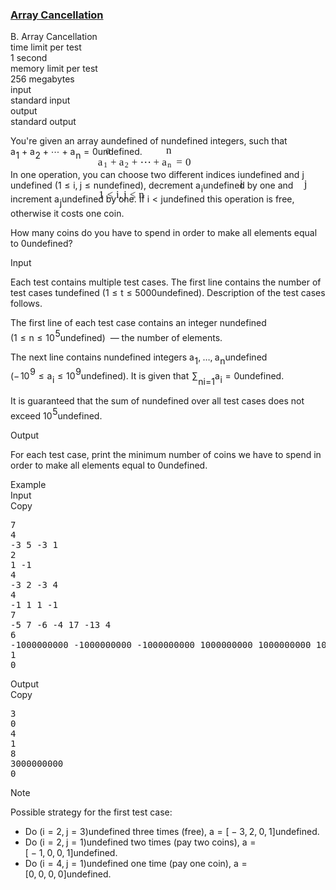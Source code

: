 <h3><a href="https://codeforces.com/contest/1405/problem/B" target="_blank" rel="noopener noreferrer">Array Cancellation</a></h3>
<div class="header"><div class="title">B. Array Cancellation</div><div class="time-limit"><div class="property-title">time limit per test</div>1 second</div><div class="memory-limit"><div class="property-title">memory limit per test</div>256 megabytes</div><div class="input-file input-standard"><div class="property-title">input</div>standard input</div><div class="output-file output-standard"><div class="property-title">output</div>standard output</div></div><div><p>You're given an array <span class="MathJax_Preview" style="color: inherit;"><span class="MJXp-math" id="MJXp-Span-1"><span class="MJXp-mi MJXp-italic" id="MJXp-Span-2">a</span></span></span><span class="MathJax MathJax_Processed" id="MathJax-Element-1-Frame" tabindex="0" style=""><nobr><span class="math" id="MathJax-Span-1"><span style="display: inline-block; position: relative; width: 0em; height: 0px; font-size: 122%;"><span style="position: absolute;"><span class="mrow" id="MathJax-Span-2"><span class="mi" id="MathJax-Span-3" style="font-family: MathJax_Math-italic;">a</span></span></span></span></span></nobr></span>undefined of <span class="MathJax_Preview" style="color: inherit;"><span class="MJXp-math" id="MJXp-Span-3"><span class="MJXp-mi MJXp-italic" id="MJXp-Span-4">n</span></span></span><span class="MathJax MathJax_Processed" id="MathJax-Element-2-Frame" tabindex="0" style=""><nobr><span class="math" id="MathJax-Span-4"><span style="display: inline-block; position: relative; width: 0em; height: 0px; font-size: 122%;"><span style="position: absolute;"><span class="mrow" id="MathJax-Span-5"><span class="mi" id="MathJax-Span-6" style="font-family: MathJax_Math-italic;">n</span></span></span></span></span></nobr></span>undefined integers, such that <span class="MathJax_Preview" style="color: inherit;"><span class="MJXp-math" id="MJXp-Span-5"><span class="MJXp-msubsup" id="MJXp-Span-6"><span class="MJXp-mi MJXp-italic" id="MJXp-Span-7" style="margin-right: 0.05em;">a</span><span class="MJXp-mn MJXp-script" id="MJXp-Span-8" style="vertical-align: -0.4em;">1</span></span><span class="MJXp-mo" id="MJXp-Span-9" style="margin-left: 0.267em; margin-right: 0.267em;">+</span><span class="MJXp-msubsup" id="MJXp-Span-10"><span class="MJXp-mi MJXp-italic" id="MJXp-Span-11" style="margin-right: 0.05em;">a</span><span class="MJXp-mn MJXp-script" id="MJXp-Span-12" style="vertical-align: -0.4em;">2</span></span><span class="MJXp-mo" id="MJXp-Span-13" style="margin-left: 0.267em; margin-right: 0.267em;">+</span><span class="MJXp-mo" id="MJXp-Span-14" style="margin-left: 0em; margin-right: 0em;">⋯</span><span class="MJXp-mo" id="MJXp-Span-15" style="margin-left: 0.267em; margin-right: 0.267em;">+</span><span class="MJXp-msubsup" id="MJXp-Span-16"><span class="MJXp-mi MJXp-italic" id="MJXp-Span-17" style="margin-right: 0.05em;">a</span><span class="MJXp-mi MJXp-italic MJXp-script" id="MJXp-Span-18" style="vertical-align: -0.4em;">n</span></span><span class="MJXp-mo" id="MJXp-Span-19" style="margin-left: 0.333em; margin-right: 0.333em;">=</span><span class="MJXp-mn" id="MJXp-Span-20">0</span></span></span><span class="MathJax MathJax_Processed" id="MathJax-Element-3-Frame" tabindex="0" style=""><nobr><span class="math" id="MathJax-Span-7"><span style="display: inline-block; position: relative; width: 0em; height: 0px; font-size: 122%;"><span style="position: absolute;"><span class="mrow" id="MathJax-Span-8"><span class="msubsup" id="MathJax-Span-9"><span style="display: inline-block; position: relative; width: 0.94em; height: 0px;"><span style="position: absolute; clip: rect(3.34em, 1000.53em, 4.16em, -999.997em); top: -3.978em; left: 0em;"><span class="mi" id="MathJax-Span-10" style="font-family: MathJax_Math-italic;">a</span><span style="display: inline-block; width: 0px; height: 3.984em;"></span></span><span style="position: absolute; top: -3.803em; left: 0.53em;"><span class="mn" id="MathJax-Span-11" style="font-size: 70.7%; font-family: MathJax_Main;">1</span><span style="display: inline-block; width: 0px; height: 3.984em;"></span></span></span></span><span class="mo" id="MathJax-Span-12" style="font-family: MathJax_Main; padding-left: 0.237em;">+</span><span class="msubsup" id="MathJax-Span-13" style="padding-left: 0.237em;"><span style="display: inline-block; position: relative; width: 0.94em; height: 0px;"><span style="position: absolute; clip: rect(3.34em, 1000.53em, 4.16em, -999.997em); top: -3.978em; left: 0em;"><span class="mi" id="MathJax-Span-14" style="font-family: MathJax_Math-italic;">a</span><span style="display: inline-block; width: 0px; height: 3.984em;"></span></span><span style="position: absolute; top: -3.803em; left: 0.53em;"><span class="mn" id="MathJax-Span-15" style="font-size: 70.7%; font-family: MathJax_Main;">2</span><span style="display: inline-block; width: 0px; height: 3.984em;"></span></span></span></span><span class="mo" id="MathJax-Span-16" style="font-family: MathJax_Main; padding-left: 0.237em;">+</span><span class="mo" id="MathJax-Span-17" style="font-family: MathJax_Main; padding-left: 0.237em;">⋯</span><span class="mo" id="MathJax-Span-18" style="font-family: MathJax_Main; padding-left: 0.237em;">+</span><span class="msubsup" id="MathJax-Span-19" style="padding-left: 0.237em;"><span style="display: inline-block; position: relative; width: 1.057em; height: 0px;"><span style="position: absolute; clip: rect(3.34em, 1000.53em, 4.16em, -999.997em); top: -3.978em; left: 0em;"><span class="mi" id="MathJax-Span-20" style="font-family: MathJax_Math-italic;">a</span><span style="display: inline-block; width: 0px; height: 3.984em;"></span></span><span style="position: absolute; top: -3.803em; left: 0.53em;"><span class="mi" id="MathJax-Span-21" style="font-size: 70.7%; font-family: MathJax_Math-italic;">n</span><span style="display: inline-block; width: 0px; height: 3.984em;"></span></span></span></span><span class="mo" id="MathJax-Span-22" style="font-family: MathJax_Main; padding-left: 0.296em;">=</span><span class="mn" id="MathJax-Span-23" style="font-family: MathJax_Main; padding-left: 0.296em;">0</span></span></span></span></span></nobr></span>undefined.</p><p>In one operation, you can choose two <span class="tex-font-style-bf">different</span> indices <span class="MathJax_Preview" style="color: inherit;"><span class="MJXp-math" id="MJXp-Span-21"><span class="MJXp-mi MJXp-italic" id="MJXp-Span-22">i</span></span></span><span class="MathJax MathJax_Processed" id="MathJax-Element-4-Frame" tabindex="0" style=""><nobr><span class="math" id="MathJax-Span-24"><span style="display: inline-block; position: relative; width: 0em; height: 0px; font-size: 122%;"><span style="position: absolute;"><span class="mrow" id="MathJax-Span-25"><span class="mi" id="MathJax-Span-26" style="font-family: MathJax_Math-italic;">i</span></span></span></span></span></nobr></span>undefined and <span class="MathJax_Preview" style="color: inherit;"><span class="MJXp-math" id="MJXp-Span-23"><span class="MJXp-mi MJXp-italic" id="MJXp-Span-24">j</span></span></span><span class="MathJax MathJax_Processed" id="MathJax-Element-5-Frame" tabindex="0" style=""><nobr><span class="math" id="MathJax-Span-27"><span style="display: inline-block; position: relative; width: 0em; height: 0px; font-size: 122%;"><span style="position: absolute;"><span class="mrow" id="MathJax-Span-28"><span class="mi" id="MathJax-Span-29" style="font-family: MathJax_Math-italic;">j</span></span></span></span></span></nobr></span>undefined (<span class="MathJax_Preview" style="color: inherit;"><span class="MJXp-math" id="MJXp-Span-25"><span class="MJXp-mn" id="MJXp-Span-26">1</span><span class="MJXp-mo" id="MJXp-Span-27" style="margin-left: 0.333em; margin-right: 0.333em;">≤</span><span class="MJXp-mi MJXp-italic" id="MJXp-Span-28">i</span><span class="MJXp-mo" id="MJXp-Span-29" style="margin-left: 0em; margin-right: 0.222em;">,</span><span class="MJXp-mi MJXp-italic" id="MJXp-Span-30">j</span><span class="MJXp-mo" id="MJXp-Span-31" style="margin-left: 0.333em; margin-right: 0.333em;">≤</span><span class="MJXp-mi MJXp-italic" id="MJXp-Span-32">n</span></span></span><span class="MathJax MathJax_Processed" id="MathJax-Element-6-Frame" tabindex="0" style=""><nobr><span class="math" id="MathJax-Span-30"><span style="display: inline-block; position: relative; width: 0em; height: 0px; font-size: 122%;"><span style="position: absolute;"><span class="mrow" id="MathJax-Span-31"><span class="mn" id="MathJax-Span-32" style="font-family: MathJax_Main;">1</span><span class="mo" id="MathJax-Span-33" style="font-family: MathJax_Main; padding-left: 0.296em;">≤</span><span class="mi" id="MathJax-Span-34" style="font-family: MathJax_Math-italic; padding-left: 0.296em;">i</span><span class="mo" id="MathJax-Span-35" style="font-family: MathJax_Main;">,</span><span class="mi" id="MathJax-Span-36" style="font-family: MathJax_Math-italic; padding-left: 0.179em;">j</span><span class="mo" id="MathJax-Span-37" style="font-family: MathJax_Main; padding-left: 0.296em;">≤</span><span class="mi" id="MathJax-Span-38" style="font-family: MathJax_Math-italic; padding-left: 0.296em;">n</span></span></span></span></span></nobr></span>undefined), decrement <span class="MathJax_Preview" style="color: inherit;"><span class="MJXp-math" id="MJXp-Span-33"><span class="MJXp-msubsup" id="MJXp-Span-34"><span class="MJXp-mi MJXp-italic" id="MJXp-Span-35" style="margin-right: 0.05em;">a</span><span class="MJXp-mi MJXp-italic MJXp-script" id="MJXp-Span-36" style="vertical-align: -0.4em;">i</span></span></span></span><span class="MathJax MathJax_Processing" id="MathJax-Element-7-Frame" tabindex="0"></span>undefined by one and increment <span class="MathJax_Preview" style="color: inherit;"><span class="MJXp-math" id="MJXp-Span-37"><span class="MJXp-msubsup" id="MJXp-Span-38"><span class="MJXp-mi MJXp-italic" id="MJXp-Span-39" style="margin-right: 0.05em;">a</span><span class="MJXp-mi MJXp-italic MJXp-script" id="MJXp-Span-40" style="vertical-align: -0.4em;">j</span></span></span></span><span class="MathJax MathJax_Processing" id="MathJax-Element-8-Frame" tabindex="0"></span>undefined by one. If <span class="MathJax_Preview" style="color: inherit;"><span class="MJXp-math" id="MJXp-Span-41"><span class="MJXp-mi MJXp-italic" id="MJXp-Span-42">i</span><span class="MJXp-mo" id="MJXp-Span-43" style="margin-left: 0.333em; margin-right: 0.333em;">&lt;</span><span class="MJXp-mi MJXp-italic" id="MJXp-Span-44">j</span></span></span><span class="MathJax MathJax_Processing" id="MathJax-Element-9-Frame" tabindex="0"></span>undefined this operation is free, otherwise it costs one coin.</p><p>How many coins do you have to spend in order to make all elements equal to <span class="MathJax_Preview" style="color: inherit;"><span class="MJXp-math" id="MJXp-Span-45"><span class="MJXp-mn" id="MJXp-Span-46">0</span></span></span><span class="MathJax MathJax_Processing" id="MathJax-Element-10-Frame" tabindex="0"></span>undefined?</p></div><div class="input-specification"><div class="section-title">Input</div><p>Each test contains multiple test cases. The first line contains the number of test cases <span class="MathJax_Preview" style="color: inherit;"><span class="MJXp-math" id="MJXp-Span-47"><span class="MJXp-mi MJXp-italic" id="MJXp-Span-48">t</span></span></span><span class="MathJax MathJax_Processing" id="MathJax-Element-11-Frame" tabindex="0"></span>undefined (<span class="MathJax_Preview" style="color: inherit;"><span class="MJXp-math" id="MJXp-Span-49"><span class="MJXp-mn" id="MJXp-Span-50">1</span><span class="MJXp-mo" id="MJXp-Span-51" style="margin-left: 0.333em; margin-right: 0.333em;">≤</span><span class="MJXp-mi MJXp-italic" id="MJXp-Span-52">t</span><span class="MJXp-mo" id="MJXp-Span-53" style="margin-left: 0.333em; margin-right: 0.333em;">≤</span><span class="MJXp-mn" id="MJXp-Span-54">5000</span></span></span><span class="MathJax MathJax_Processing" id="MathJax-Element-12-Frame" tabindex="0"></span>undefined). Description of the test cases follows.</p><p>The first line of each test case contains an integer <span class="MathJax_Preview" style="color: inherit;"><span class="MJXp-math" id="MJXp-Span-55"><span class="MJXp-mi MJXp-italic" id="MJXp-Span-56">n</span></span></span><span class="MathJax MathJax_Processing" id="MathJax-Element-13-Frame" tabindex="0"></span>undefined (<span class="MathJax_Preview" style="color: inherit;"><span class="MJXp-math" id="MJXp-Span-57"><span class="MJXp-mn" id="MJXp-Span-58">1</span><span class="MJXp-mo" id="MJXp-Span-59" style="margin-left: 0.333em; margin-right: 0.333em;">≤</span><span class="MJXp-mi MJXp-italic" id="MJXp-Span-60">n</span><span class="MJXp-mo" id="MJXp-Span-61" style="margin-left: 0.333em; margin-right: 0.333em;">≤</span><span class="MJXp-msubsup" id="MJXp-Span-62"><span class="MJXp-mn" id="MJXp-Span-63" style="margin-right: 0.05em;">10</span><span class="MJXp-mn MJXp-script" id="MJXp-Span-64" style="vertical-align: 0.5em;">5</span></span></span></span><span class="MathJax MathJax_Processing" id="MathJax-Element-14-Frame" tabindex="0"></span>undefined) &nbsp;— the number of elements.</p><p>The next line contains <span class="MathJax_Preview" style="color: inherit;"><span class="MJXp-math" id="MJXp-Span-65"><span class="MJXp-mi MJXp-italic" id="MJXp-Span-66">n</span></span></span><span class="MathJax MathJax_Processing" id="MathJax-Element-15-Frame" tabindex="0"></span>undefined integers <span class="MathJax_Preview" style="color: inherit;"><span class="MJXp-math" id="MJXp-Span-67"><span class="MJXp-msubsup" id="MJXp-Span-68"><span class="MJXp-mi MJXp-italic" id="MJXp-Span-69" style="margin-right: 0.05em;">a</span><span class="MJXp-mn MJXp-script" id="MJXp-Span-70" style="vertical-align: -0.4em;">1</span></span><span class="MJXp-mo" id="MJXp-Span-71" style="margin-left: 0em; margin-right: 0.222em;">,</span><span class="MJXp-mo" id="MJXp-Span-72" style="margin-left: 0em; margin-right: 0em;">…</span><span class="MJXp-mo" id="MJXp-Span-73" style="margin-left: 0em; margin-right: 0.222em;">,</span><span class="MJXp-msubsup" id="MJXp-Span-74"><span class="MJXp-mi MJXp-italic" id="MJXp-Span-75" style="margin-right: 0.05em;">a</span><span class="MJXp-mi MJXp-italic MJXp-script" id="MJXp-Span-76" style="vertical-align: -0.4em;">n</span></span></span></span><span class="MathJax MathJax_Processing" id="MathJax-Element-16-Frame" tabindex="0"></span>undefined (<span class="MathJax_Preview" style="color: inherit;"><span class="MJXp-math" id="MJXp-Span-77"><span class="MJXp-mo" id="MJXp-Span-78" style="margin-left: 0em; margin-right: 0.111em;">−</span><span class="MJXp-msubsup" id="MJXp-Span-79"><span class="MJXp-mn" id="MJXp-Span-80" style="margin-right: 0.05em;">10</span><span class="MJXp-mn MJXp-script" id="MJXp-Span-81" style="vertical-align: 0.5em;">9</span></span><span class="MJXp-mo" id="MJXp-Span-82" style="margin-left: 0.333em; margin-right: 0.333em;">≤</span><span class="MJXp-msubsup" id="MJXp-Span-83"><span class="MJXp-mi MJXp-italic" id="MJXp-Span-84" style="margin-right: 0.05em;">a</span><span class="MJXp-mi MJXp-italic MJXp-script" id="MJXp-Span-85" style="vertical-align: -0.4em;">i</span></span><span class="MJXp-mo" id="MJXp-Span-86" style="margin-left: 0.333em; margin-right: 0.333em;">≤</span><span class="MJXp-msubsup" id="MJXp-Span-87"><span class="MJXp-mn" id="MJXp-Span-88" style="margin-right: 0.05em;">10</span><span class="MJXp-mn MJXp-script" id="MJXp-Span-89" style="vertical-align: 0.5em;">9</span></span></span></span><span class="MathJax MathJax_Processing" id="MathJax-Element-17-Frame" tabindex="0"></span>undefined). It is given that <span class="MathJax_Preview" style="color: inherit;"><span class="MJXp-math" id="MJXp-Span-90"><span class="MJXp-msubsup" id="MJXp-Span-91"><span class="MJXp-mo" id="MJXp-Span-92" style="margin-left: 0.111em; margin-right: 0.05em;">∑</span><span class="MJXp-script-box" style="height: 1.86em; vertical-align: -0.64em;"><span class=" MJXp-script"><span><span style="margin-bottom: -0.25em;"><span class="MJXp-mi MJXp-italic" id="MJXp-Span-97">n</span></span></span></span><span class=" MJXp-script"><span><span style="margin-top: -0.85em;"><span class="MJXp-mrow" id="MJXp-Span-93"><span class="MJXp-mi MJXp-italic" id="MJXp-Span-94">i</span><span class="MJXp-mo" id="MJXp-Span-95">=</span><span class="MJXp-mn" id="MJXp-Span-96">1</span></span></span></span></span></span></span><span class="MJXp-msubsup" id="MJXp-Span-98"><span class="MJXp-mi MJXp-italic" id="MJXp-Span-99" style="margin-right: 0.05em;">a</span><span class="MJXp-mi MJXp-italic MJXp-script" id="MJXp-Span-100" style="vertical-align: -0.4em;">i</span></span><span class="MJXp-mo" id="MJXp-Span-101" style="margin-left: 0.333em; margin-right: 0.333em;">=</span><span class="MJXp-mn" id="MJXp-Span-102">0</span></span></span><span class="MathJax MathJax_Processing" id="MathJax-Element-18-Frame" tabindex="0"></span>undefined.</p><p>It is guaranteed that the sum of <span class="MathJax_Preview" style="color: inherit;"><span class="MJXp-math" id="MJXp-Span-103"><span class="MJXp-mi MJXp-italic" id="MJXp-Span-104">n</span></span></span><span class="MathJax MathJax_Processing" id="MathJax-Element-19-Frame" tabindex="0"></span>undefined over all test cases does not exceed <span class="MathJax_Preview" style="color: inherit;"><span class="MJXp-math" id="MJXp-Span-105"><span class="MJXp-msubsup" id="MJXp-Span-106"><span class="MJXp-mn" id="MJXp-Span-107" style="margin-right: 0.05em;">10</span><span class="MJXp-mn MJXp-script" id="MJXp-Span-108" style="vertical-align: 0.5em;">5</span></span></span></span><span class="MathJax MathJax_Processing" id="MathJax-Element-20-Frame" tabindex="0"></span>undefined.</p></div><div class="output-specification"><div class="section-title">Output</div><p>For each test case, print the minimum number of coins we have to spend in order to make all elements equal to <span class="MathJax_Preview" style="color: inherit;"><span class="MJXp-math" id="MJXp-Span-109"><span class="MJXp-mn" id="MJXp-Span-110">0</span></span></span><span class="MathJax MathJax_Processing" id="MathJax-Element-21-Frame" tabindex="0"></span>undefined.</p></div><div class="sample-tests"><div class="section-title">Example</div><div class="sample-test"><div class="input"><div class="title">Input<div title="Copy" data-clipboard-target="#id0014031597172272403" id="id004807487628463655" class="input-output-copier">Copy</div></div><pre id="id0014031597172272403">7
4
-3 5 -3 1
2
1 -1
4
-3 2 -3 4
4
-1 1 1 -1
7
-5 7 -6 -4 17 -13 4
6
-1000000000 -1000000000 -1000000000 1000000000 1000000000 1000000000
1
0
</pre></div><div class="output"><div class="title">Output<div title="Copy" data-clipboard-target="#id0043076052830946676" id="id009454432611174807" class="input-output-copier">Copy</div></div><pre id="id0043076052830946676">3
0
4
1
8
3000000000
0
</pre></div></div></div><div class="note"><div class="section-title">Note</div><p>Possible strategy for the first test case: </p><ul> <li> Do <span class="MathJax_Preview" style="color: inherit;"><span class="MJXp-math" id="MJXp-Span-111"><span class="MJXp-mo" id="MJXp-Span-112" style="margin-left: 0em; margin-right: 0em;">(</span><span class="MJXp-mi MJXp-italic" id="MJXp-Span-113">i</span><span class="MJXp-mo" id="MJXp-Span-114" style="margin-left: 0.333em; margin-right: 0.333em;">=</span><span class="MJXp-mn" id="MJXp-Span-115">2</span><span class="MJXp-mo" id="MJXp-Span-116" style="margin-left: 0em; margin-right: 0.222em;">,</span><span class="MJXp-mi MJXp-italic" id="MJXp-Span-117">j</span><span class="MJXp-mo" id="MJXp-Span-118" style="margin-left: 0.333em; margin-right: 0.333em;">=</span><span class="MJXp-mn" id="MJXp-Span-119">3</span><span class="MJXp-mo" id="MJXp-Span-120" style="margin-left: 0em; margin-right: 0em;">)</span></span></span><span class="MathJax MathJax_Processing" id="MathJax-Element-22-Frame" tabindex="0"></span>undefined three times (free), <span class="MathJax_Preview" style="color: inherit;"><span class="MJXp-math" id="MJXp-Span-121"><span class="MJXp-mi MJXp-italic" id="MJXp-Span-122">a</span><span class="MJXp-mo" id="MJXp-Span-123" style="margin-left: 0.333em; margin-right: 0.333em;">=</span><span class="MJXp-mo" id="MJXp-Span-124" style="margin-left: 0em; margin-right: 0em;">[</span><span class="MJXp-mo" id="MJXp-Span-125" style="margin-left: 0.267em; margin-right: 0.267em;">−</span><span class="MJXp-mn" id="MJXp-Span-126">3</span><span class="MJXp-mo" id="MJXp-Span-127" style="margin-left: 0em; margin-right: 0.222em;">,</span><span class="MJXp-mn" id="MJXp-Span-128">2</span><span class="MJXp-mo" id="MJXp-Span-129" style="margin-left: 0em; margin-right: 0.222em;">,</span><span class="MJXp-mn" id="MJXp-Span-130">0</span><span class="MJXp-mo" id="MJXp-Span-131" style="margin-left: 0em; margin-right: 0.222em;">,</span><span class="MJXp-mn" id="MJXp-Span-132">1</span><span class="MJXp-mo" id="MJXp-Span-133" style="margin-left: 0em; margin-right: 0em;">]</span></span></span><span class="MathJax MathJax_Processing" id="MathJax-Element-23-Frame" tabindex="0"></span>undefined. </li><li> Do <span class="MathJax_Preview" style="color: inherit;"><span class="MJXp-math" id="MJXp-Span-134"><span class="MJXp-mo" id="MJXp-Span-135" style="margin-left: 0em; margin-right: 0em;">(</span><span class="MJXp-mi MJXp-italic" id="MJXp-Span-136">i</span><span class="MJXp-mo" id="MJXp-Span-137" style="margin-left: 0.333em; margin-right: 0.333em;">=</span><span class="MJXp-mn" id="MJXp-Span-138">2</span><span class="MJXp-mo" id="MJXp-Span-139" style="margin-left: 0em; margin-right: 0.222em;">,</span><span class="MJXp-mi MJXp-italic" id="MJXp-Span-140">j</span><span class="MJXp-mo" id="MJXp-Span-141" style="margin-left: 0.333em; margin-right: 0.333em;">=</span><span class="MJXp-mn" id="MJXp-Span-142">1</span><span class="MJXp-mo" id="MJXp-Span-143" style="margin-left: 0em; margin-right: 0em;">)</span></span></span><span class="MathJax MathJax_Processing" id="MathJax-Element-24-Frame" tabindex="0"></span>undefined two times (pay two coins), <span class="MathJax_Preview" style="color: inherit;"><span class="MJXp-math" id="MJXp-Span-144"><span class="MJXp-mi MJXp-italic" id="MJXp-Span-145">a</span><span class="MJXp-mo" id="MJXp-Span-146" style="margin-left: 0.333em; margin-right: 0.333em;">=</span><span class="MJXp-mo" id="MJXp-Span-147" style="margin-left: 0em; margin-right: 0em;">[</span><span class="MJXp-mo" id="MJXp-Span-148" style="margin-left: 0.267em; margin-right: 0.267em;">−</span><span class="MJXp-mn" id="MJXp-Span-149">1</span><span class="MJXp-mo" id="MJXp-Span-150" style="margin-left: 0em; margin-right: 0.222em;">,</span><span class="MJXp-mn" id="MJXp-Span-151">0</span><span class="MJXp-mo" id="MJXp-Span-152" style="margin-left: 0em; margin-right: 0.222em;">,</span><span class="MJXp-mn" id="MJXp-Span-153">0</span><span class="MJXp-mo" id="MJXp-Span-154" style="margin-left: 0em; margin-right: 0.222em;">,</span><span class="MJXp-mn" id="MJXp-Span-155">1</span><span class="MJXp-mo" id="MJXp-Span-156" style="margin-left: 0em; margin-right: 0em;">]</span></span></span><span class="MathJax MathJax_Processing" id="MathJax-Element-25-Frame" tabindex="0"></span>undefined. </li><li> Do <span class="MathJax_Preview" style="color: inherit;"><span class="MJXp-math" id="MJXp-Span-157"><span class="MJXp-mo" id="MJXp-Span-158" style="margin-left: 0em; margin-right: 0em;">(</span><span class="MJXp-mi MJXp-italic" id="MJXp-Span-159">i</span><span class="MJXp-mo" id="MJXp-Span-160" style="margin-left: 0.333em; margin-right: 0.333em;">=</span><span class="MJXp-mn" id="MJXp-Span-161">4</span><span class="MJXp-mo" id="MJXp-Span-162" style="margin-left: 0em; margin-right: 0.222em;">,</span><span class="MJXp-mi MJXp-italic" id="MJXp-Span-163">j</span><span class="MJXp-mo" id="MJXp-Span-164" style="margin-left: 0.333em; margin-right: 0.333em;">=</span><span class="MJXp-mn" id="MJXp-Span-165">1</span><span class="MJXp-mo" id="MJXp-Span-166" style="margin-left: 0em; margin-right: 0em;">)</span></span></span><span class="MathJax MathJax_Processing" id="MathJax-Element-26-Frame" tabindex="0"></span>undefined one time (pay one coin), <span class="MathJax_Preview" style="color: inherit;"><span class="MJXp-math" id="MJXp-Span-167"><span class="MJXp-mi MJXp-italic" id="MJXp-Span-168">a</span><span class="MJXp-mo" id="MJXp-Span-169" style="margin-left: 0.333em; margin-right: 0.333em;">=</span><span class="MJXp-mo" id="MJXp-Span-170" style="margin-left: 0em; margin-right: 0em;">[</span><span class="MJXp-mn" id="MJXp-Span-171">0</span><span class="MJXp-mo" id="MJXp-Span-172" style="margin-left: 0em; margin-right: 0.222em;">,</span><span class="MJXp-mn" id="MJXp-Span-173">0</span><span class="MJXp-mo" id="MJXp-Span-174" style="margin-left: 0em; margin-right: 0.222em;">,</span><span class="MJXp-mn" id="MJXp-Span-175">0</span><span class="MJXp-mo" id="MJXp-Span-176" style="margin-left: 0em; margin-right: 0.222em;">,</span><span class="MJXp-mn" id="MJXp-Span-177">0</span><span class="MJXp-mo" id="MJXp-Span-178" style="margin-left: 0em; margin-right: 0em;">]</span></span></span><span class="MathJax MathJax_Processing" id="MathJax-Element-27-Frame" tabindex="0"></span>undefined. </li></ul></div>